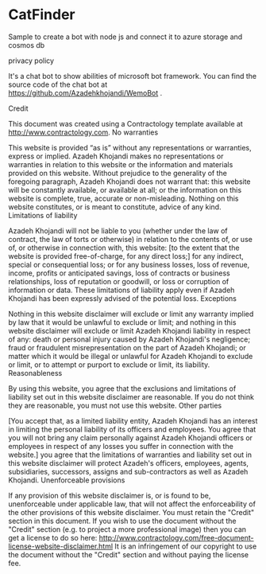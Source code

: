 # CatFinder
Sample to create a bot with node js and connect it to azure storage and cosmos db

privacy policy

It's a chat bot to show abilities of microsoft bot framework. You can find the source code of the chat bot at https://github.com/Azadehkhojandi/WemoBot .

Credit

This document was created using a Contractology template available at http://www.contractology.com. No warranties

This website is provided “as is” without any representations or warranties, express or implied. Azadeh Khojandi makes no representations or warranties in relation to this website or the information and materials provided on this website. Without prejudice to the generality of the foregoing paragraph, Azadeh Khojandi does not warrant that: this website will be constantly available, or available at all; or the information on this website is complete, true, accurate or non-misleading. Nothing on this website constitutes, or is meant to constitute, advice of any kind. Limitations of liability

Azadeh Khojandi will not be liable to you (whether under the law of contract, the law of torts or otherwise) in relation to the contents of, or use of, or otherwise in connection with, this website: [to the extent that the website is provided free-of-charge, for any direct loss;] for any indirect, special or consequential loss; or for any business losses, loss of revenue, income, profits or anticipated savings, loss of contracts or business relationships, loss of reputation or goodwill, or loss or corruption of information or data. These limitations of liability apply even if Azadeh Khojandi has been expressly advised of the potential loss. Exceptions

Nothing in this website disclaimer will exclude or limit any warranty implied by law that it would be unlawful to exclude or limit; and nothing in this website disclaimer will exclude or limit Azadeh Khojandi liability in respect of any: death or personal injury caused by Azadeh Khojandi's negligence; fraud or fraudulent misrepresentation on the part of Azadeh Khojandi; or matter which it would be illegal or unlawful for Azadeh Khojandi to exclude or limit, or to attempt or purport to exclude or limit, its liability. Reasonableness

By using this website, you agree that the exclusions and limitations of liability set out in this website disclaimer are reasonable. If you do not think they are reasonable, you must not use this website. Other parties

[You accept that, as a limited liability entity, Azadeh Khojandi has an interest in limiting the personal liability of its officers and employees. You agree that you will not bring any claim personally against Azadeh Khojandi officers or employees in respect of any losses you suffer in connection with the website.] you agree that the limitations of warranties and liability set out in this website disclaimer will protect Azadeh's officers, employees, agents, subsidiaries, successors, assigns and sub-contractors as well as Azadeh Khojandi. Unenforceable provisions

If any provision of this website disclaimer is, or is found to be, unenforceable under applicable law, that will not affect the enforceability of the other provisions of this website disclaimer. You must retain the "Credit" section in this document. If you wish to use the document without the "Credit" section (e.g. to project a more professional image) then you can get a license to do so here: http://www.contractology.com/free-document-license-website-disclaimer.html It is an infringement of our copyright to use the document without the "Credit" section and without paying the license fee.
